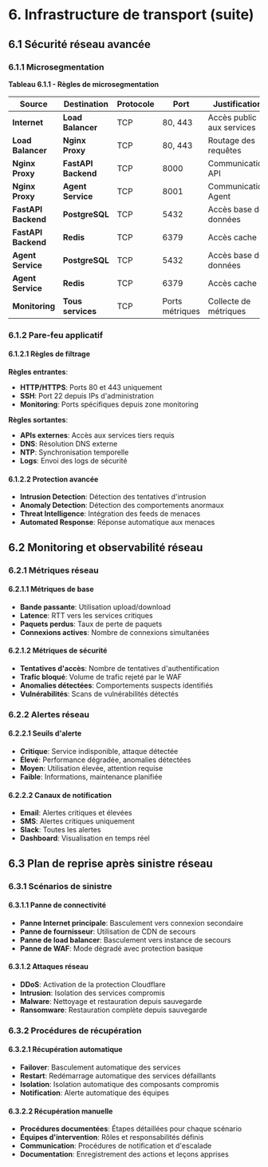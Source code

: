 # 6. Infrastructure de transport (suite)

## 6.1 Sécurité réseau avancée

### 6.1.1 Microsegmentation

**Tableau 6.1.1 - Règles de microsegmentation**

| Source              | Destination         | Protocole | Port            | Justification             |
| ------------------- | ------------------- | --------- | --------------- | ------------------------- |
| **Internet**        | **Load Balancer**   | TCP       | 80, 443         | Accès public aux services |
| **Load Balancer**   | **Nginx Proxy**     | TCP       | 80, 443         | Routage des requêtes      |
| **Nginx Proxy**     | **FastAPI Backend** | TCP       | 8000            | Communication API         |
| **Nginx Proxy**     | **Agent Service**   | TCP       | 8001            | Communication Agent       |
| **FastAPI Backend** | **PostgreSQL**      | TCP       | 5432            | Accès base de données     |
| **FastAPI Backend** | **Redis**           | TCP       | 6379            | Accès cache               |
| **Agent Service**   | **PostgreSQL**      | TCP       | 5432            | Accès base de données     |
| **Agent Service**   | **Redis**           | TCP       | 6379            | Accès cache               |
| **Monitoring**      | **Tous services**   | TCP       | Ports métriques | Collecte de métriques     |

### 6.1.2 Pare-feu applicatif

#### **6.1.2.1 Règles de filtrage**

**Règles entrantes**:

- **HTTP/HTTPS**: Ports 80 et 443 uniquement
- **SSH**: Port 22 depuis IPs d'administration
- **Monitoring**: Ports spécifiques depuis zone monitoring

**Règles sortantes**:

- **APIs externes**: Accès aux services tiers requis
- **DNS**: Résolution DNS externe
- **NTP**: Synchronisation temporelle
- **Logs**: Envoi des logs de sécurité

#### **6.1.2.2 Protection avancée**

- **Intrusion Detection**: Détection des tentatives d'intrusion
- **Anomaly Detection**: Détection des comportements anormaux
- **Threat Intelligence**: Intégration des feeds de menaces
- **Automated Response**: Réponse automatique aux menaces

## 6.2 Monitoring et observabilité réseau

### 6.2.1 Métriques réseau

#### **6.2.1.1 Métriques de base**

- **Bande passante**: Utilisation upload/download
- **Latence**: RTT vers les services critiques
- **Paquets perdus**: Taux de perte de paquets
- **Connexions actives**: Nombre de connexions simultanées

#### **6.2.1.2 Métriques de sécurité**

- **Tentatives d'accès**: Nombre de tentatives d'authentification
- **Trafic bloqué**: Volume de trafic rejeté par le WAF
- **Anomalies détectées**: Comportements suspects identifiés
- **Vulnérabilités**: Scans de vulnérabilités détectés

### 6.2.2 Alertes réseau

#### **6.2.2.1 Seuils d'alerte**

- **Critique**: Service indisponible, attaque détectée
- **Élevé**: Performance dégradée, anomalies détectées
- **Moyen**: Utilisation élevée, attention requise
- **Faible**: Informations, maintenance planifiée

#### **6.2.2.2 Canaux de notification**

- **Email**: Alertes critiques et élevées
- **SMS**: Alertes critiques uniquement
- **Slack**: Toutes les alertes
- **Dashboard**: Visualisation en temps réel

## 6.3 Plan de reprise après sinistre réseau

### 6.3.1 Scénarios de sinistre

#### **6.3.1.1 Panne de connectivité**

- **Panne Internet principale**: Basculement vers connexion secondaire
- **Panne de fournisseur**: Utilisation de CDN de secours
- **Panne de load balancer**: Basculement vers instance de secours
- **Panne de WAF**: Mode dégradé avec protection basique

#### **6.3.1.2 Attaques réseau**

- **DDoS**: Activation de la protection Cloudflare
- **Intrusion**: Isolation des services compromis
- **Malware**: Nettoyage et restauration depuis sauvegarde
- **Ransomware**: Restauration complète depuis sauvegarde

### 6.3.2 Procédures de récupération

#### **6.3.2.1 Récupération automatique**

- **Failover**: Basculement automatique des services
- **Restart**: Redémarrage automatique des services défaillants
- **Isolation**: Isolation automatique des composants compromis
- **Notification**: Alerte automatique des équipes

#### **6.3.2.2 Récupération manuelle**

- **Procédures documentées**: Étapes détaillées pour chaque scénario
- **Équipes d'intervention**: Rôles et responsabilités définis
- **Communication**: Procédures de notification et d'escalade
- **Documentation**: Enregistrement des actions et leçons apprises
